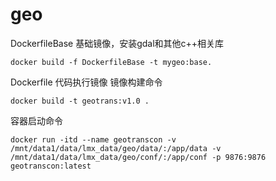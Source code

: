 # geo

DockerfileBase 基础镜像，安装gdal和其他c++相关库

```shell
docker build -f DockerfileBase -t mygeo:base.
```

Dockerfile 代码执行镜像
镜像构建命令
```shell
docker build -t geotrans:v1.0 .
```
容器启动命令
```shell
docker run -itd --name geotranscon -v /mnt/data1/data/lmx_data/geo/data/:/app/data -v /mnt/data1/data/lmx_data/geo/conf/:/app/conf -p 9876:9876 geotranscon:latest  
```